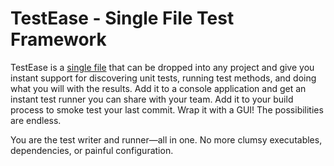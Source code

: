 TestEase - Single File Test Framework
=====================================

TestEase is a [single file](https://github.com/jacobslusser/TestEase/blob/master/TestEase/TestEase.cs) that can be dropped into any project and give you instant support for discovering unit tests, running test methods, and doing what you will with the results. Add it to a console application and get an instant test runner you can share with your team. Add it to your build process to smoke test your last commit. Wrap it with a GUI! The possibilities are endless.

You are the test writer and runner—all in one. No more clumsy executables, dependencies, or painful configuration.
